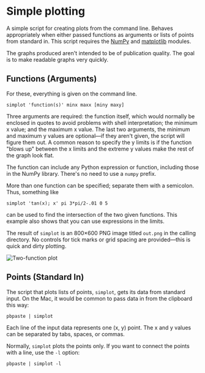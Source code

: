 # Simple plotting

A simple script for creating plots from the command line.  Behaves appropriately when either passed functions as arguments or lists of points from standard in.  This script requires the [NumPy][1] and [matplotlib][2] modules.

The graphs produced aren't intended to be of publication quality. The goal is to make readable graphs very quickly.

## Functions (Arguments)

For these, everything is given on the command line.

    simplot 'function(s)' minx maxx [miny maxy]

Three arguments are required: the function itself, which would normally be enclosed in quotes to avoid problems with shell interpretation; the minimum x value; and the maximum x value. The last two arguments, the minimum and maximum y values are optional—if they aren't given, the script will figure them out. A common reason to specify the y limits is if the function "blows up" between the x limits and the extreme y values make the rest of the graph look flat.

The function can include any Python expression or function, including those in the NumPy library. There's no need to use a `numpy` prefix. 

More than one function can be specified; separate them with a semicolon. Thus, something like

    simplot 'tan(x); x' pi 3*pi/2-.01 0 5

can be used to find the intersection of the two given functions. This example also shows that you can use expressions in the limits.

The result of `simplot` is an 800×600 PNG image titled `out.png` in the calling directory.  No controls for tick marks or grid spacing are provided—this is quick and dirty plotting.

<img src="http://farm8.staticflickr.com/7449/11444287224_fdf3652083.jpg" alt="Two-function plot" title="Two-function plot" />

## Points (Standard In)

The script that plots lists of points, `simplot`, gets its data from standard input. On the Mac, it would be common to pass data in from the clipboard this way:

    pbpaste | simplot

Each line of the input data represents one (x, y) point. The x and y values can be separated by tabs, spaces, or commas.

Normally, `simplot` plots the points only. If you want to connect the points with a line, use the `-l` option:

    pbpaste | simplot -l


[1]: http://www.numpy.org/
[2]: http://matplotlib.org/
